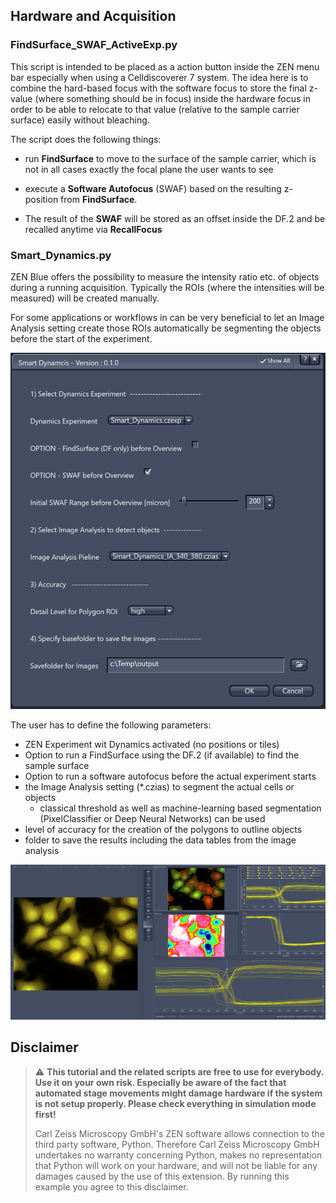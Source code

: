 ## Hardware and Acquisition

### FindSurface_SWAF_ActiveExp.py

This script is intended to be placed as a action button inside the ZEN menu bar especially when using a Celldiscoverer 7 system. The idea here is to combine the hard-based focus with the software focus to store the final z-value (where something should be in focus) inside the hardware focus in order to be able to relocate to that value (relative to the sample carrier surface) easily without bleaching.

The script does the following things:

* run **FindSurface** to move to the surface of the sample carrier, which is not in all cases exactly the focal plane the user wants to see

* execute a **Software Autofocus** (SWAF) based on the resulting z-position from **FindSurface**.

* The result of the **SWAF** will be stored as an offset inside the DF.2 and be recalled anytime via **RecallFocus**

### Smart_Dynamics.py

ZEN Blue offers the possibility to measure the intensity ratio etc. of objects during a running acquisition. Typically the ROIs (where the intensities will be measured) will be created manually.

For some applications or workflows in can be very beneficial to let an Image Analysis setting create those ROIs automatically be segmenting the objects before the start of the experiment.

<p><img src="./images/smart_dynamics1.png" title="Smart Dynamics - User Interface" width="600"></p>

The user has to define the following parameters:

* ZEN Experiment wit Dynamics activated (no positions or tiles)
* Option to run a FindSurface using the DF.2 (if available) to find the sample surface
* Option to run a software autofocus before the actual experiment starts
* the Image Analysis setting (*.czias) to segment the actual cells or objects
  * classical threshold as well as machine-learning based segmentation (PixelClassifier or Deep Neural Networks) can be used
* level of accuracy for the creation of the polygons to outline objects
* folder to save the results including the data tables from the image analysis

<p><img src="./images/smart_dynamics2.png" title="Smart Dynamics - User Interface" width="1200"></p>

## Disclaimer

> :warning: **This tutorial and the related scripts are free to use for everybody. Use it on your own risk. Especially be aware of the fact that automated stage movements might damage hardware if the system is not setup properly. Please check everything in simulation mode first!**
>
> Carl Zeiss Microscopy GmbH's ZEN software allows connection to the third party software, Python. Therefore Carl Zeiss Microscopy GmbH undertakes no warranty concerning Python, makes no representation that Python will work on your hardware, and will not be liable for any damages caused by the use of this extension. By running this example you agree to this disclaimer.
